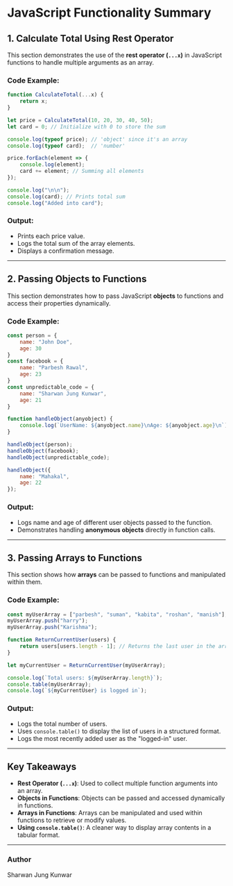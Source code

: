 # JavaScript Functionality Summary

## 1. Calculate Total Using Rest Operator
This section demonstrates the use of the **rest operator (`...x`)** in JavaScript functions to handle multiple arguments as an array.

### Code Example:
```javascript
function CalculateTotal(...x) {
    return x;
}

let price = CalculateTotal(10, 20, 30, 40, 50);
let card = 0; // Initialize with 0 to store the sum

console.log(typeof price); // 'object' since it's an array
console.log(typeof card);  // 'number'

price.forEach(element => {
    console.log(element);
    card += element; // Summing all elements
});

console.log("\n\n");
console.log(card); // Prints total sum
console.log("Added into card");
```
### Output:
- Prints each price value.
- Logs the total sum of the array elements.
- Displays a confirmation message.

---

## 2. Passing Objects to Functions
This section demonstrates how to pass JavaScript **objects** to functions and access their properties dynamically.

### Code Example:
```javascript
const person = {
    name: "John Doe",
    age: 30
}
const facebook = {
    name: "Parbesh Rawal",
    age: 23
}
const unpredictable_code = {
    name: "Sharwan Jung Kunwar",
    age: 21
}

function handleObject(anyobject) {
    console.log(`UserName: ${anyobject.name}\nAge: ${anyobject.age}\n`);
}

handleObject(person);
handleObject(facebook);
handleObject(unpredictable_code);

handleObject({
    name: "Mahakal",
    age: 22
});
```
### Output:
- Logs name and age of different user objects passed to the function.
- Demonstrates handling **anonymous objects** directly in function calls.

---

## 3. Passing Arrays to Functions
This section shows how **arrays** can be passed to functions and manipulated within them.

### Code Example:
```javascript
const myUserArray = ["parbesh", "suman", "kabita", "roshan", "manish"];
myUserArray.push("harry");
myUserArray.push("Karishma");

function ReturnCurrentUser(users) {
    return users[users.length - 1]; // Returns the last user in the array
}

let myCurrentUser = ReturnCurrentUser(myUserArray);

console.log(`Total users: ${myUserArray.length}`);
console.table(myUserArray);
console.log(`${myCurrentUser} is logged in`);
```
### Output:
- Logs the total number of users.
- Uses `console.table()` to display the list of users in a structured format.
- Logs the most recently added user as the "logged-in" user.

---

## Key Takeaways
- **Rest Operator (`...x`)**: Used to collect multiple function arguments into an array.
- **Objects in Functions**: Objects can be passed and accessed dynamically in functions.
- **Arrays in Functions**: Arrays can be manipulated and used within functions to retrieve or modify values.
- **Using `console.table()`**: A cleaner way to display array contents in a tabular format.

---

### Author
Sharwan Jung Kunwar


